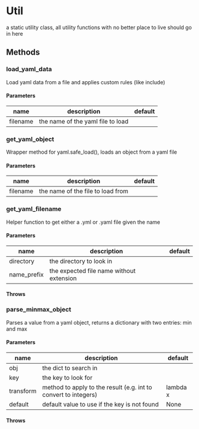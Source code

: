 # Util


a static utility class, all utility functions with no better place to live should go in here 

## Methods


### load_yaml_data


Load yaml data from a file and applies custom rules (like include) 

#### Parameters
name | description | default
--- | --- | ---
filename | the name of the yaml file to load | 





### get_yaml_object


Wrapper method for yaml.safe_load(), loads an object from a yaml file 

#### Parameters
name | description | default
--- | --- | ---
filename | the name of the file to load from | 





### get_yaml_filename


Helper function to get either a .yml or .yaml file given the name 

#### Parameters
name | description | default
--- | --- | ---
directory | the directory to look in | 
name_prefix | the expected file name without extension | 




#### Throws



### parse_minmax_object


Parses a value from a yaml object, returns a dictionary with two entries: min and max   


#### Parameters
name | description | default
--- | --- | ---
obj | the dict to search in | 
key | the key to look for | 
transform | method to apply to the result (e.g. int to convert to integers) | lambda x
default | default value to use if the key is not found | None




#### Throws


